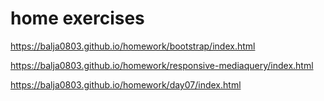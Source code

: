 # home exercises

https://balja0803.github.io/homework/bootstrap/index.html

https://balja0803.github.io/homework/responsive-mediaquery/index.html

https://balja0803.github.io/homework/day07/index.html
